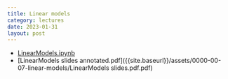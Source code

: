 ```yaml
---
title: Linear models
category: lectures
date: 2023-01-31
layout: post
---
```

+ [LinearModels.ipynb]({{site.baseurl}}/notebooks/02-linear-models/LinearModels.ipynb)
+ [LinearModels slides annotated.pdf]({{site.baseurl}}/assets/0000-00-07-linear-models/LinearModels slides.pdf.pdf)
